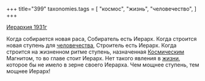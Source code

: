 +++
title="399"
taxonomies.tags = [
 "космос",
 "жизнь",
 "человечество",
]
+++

[Иерархия 1931г](/agni/1931)

Когда собирается новая раса, Собиратель есть Иерарх. Когда строится новая ступень для [человечества](/tags/человечество), Строитель есть Иерарх. Когда строится на жизненном ритме ступень, назначенная [Космическим](/tags/космос) Магнитом, то во главе стоит Иерарх. Нет такого явления в [жизни](/tags/жизнь), которое бы не имело в зерне своего Иерарха. Чем мощнее ступень, тем мощнее Иерарх!   

   

